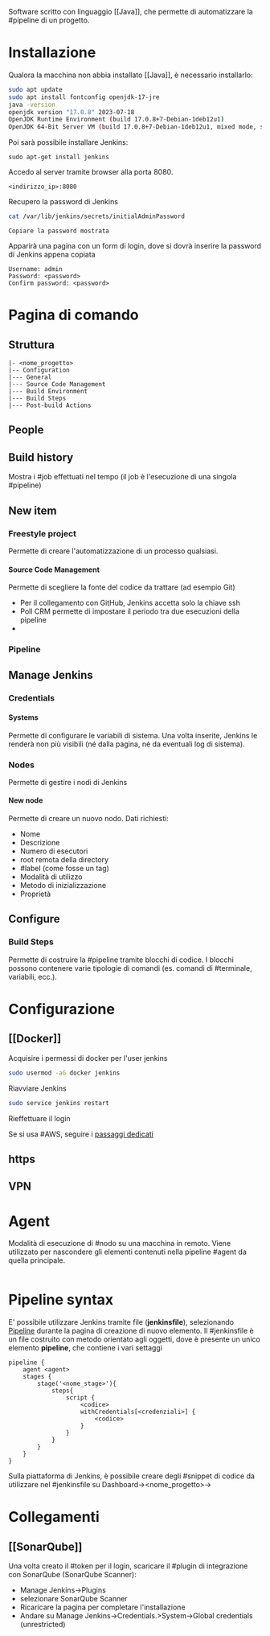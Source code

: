 Software scritto con linguaggio [[Java]], che permette di automatizzare la #pipeline di un progetto.
# Installazione
Qualora la macchina non abbia installato [[Java]], è necessario installarlo:
```bash
sudo apt update
sudo apt install fontconfig openjdk-17-jre
java -version
openjdk version "17.0.8" 2023-07-18
OpenJDK Runtime Environment (build 17.0.8+7-Debian-1deb12u1)
OpenJDK 64-Bit Server VM (build 17.0.8+7-Debian-1deb12u1, mixed mode, sharing)
```
Poi sarà possibile installare Jenkins:
```shell
sudo apt-get install jenkins 
```
Accedo al server tramite browser alla porta 8080.
```browser
<indirizzo_ip>:8080
```
Recupero la password di Jenkins
```sh
cat /var/lib/jenkins/secrets/initialAdminPassword
```
	Copiare la password mostrata
Apparirà una pagina con un form di login, dove si dovrà inserire la password di Jenkins appena copiata
```browser
Username: admin
Password: <password>
Confirm password: <password>
```
# Pagina di comando
## Struttura
```Dashboard
|- <nome_progetto>
|-- Configuration
|--- General
|--- Source Code Management
|--- Build Environment
|--- Build Steps
|--- Post-build Actions
```
## People
## Build history
Mostra i #job effettuati nel tempo (il job è l'esecuzione di una singola #pipeline)
## New item
### Freestyle project
Permette di creare l'automatizzazione di un processo qualsiasi.
#### Source Code Management
Permette di scegliere la fonte del codice da trattare (ad esempio Git)
- Per il collegamento con GitHub, Jenkins accetta solo la chiave ssh
- Poll CRM permette di impostare il periodo tra due esecuzioni della pipeline
- 

### Pipeline
## Manage Jenkins
### Credentials
#### Systems
Permette di configurare le variabili di sistema. Una volta inserite, Jenkins le renderà non più visibili (né dalla pagina, né da eventuali log di sistema).
### Nodes
Permette di gestire i nodi di Jenkins
#### New node
Permette di creare un nuovo nodo. Dati richiesti:
- Nome
- Descrizione
- Numero di esecutori
- root remota della directory
- #label (come fosse un tag)
- Modalità di utilizzo
- Metodo di inizializzazione
- Proprietà

## Configure
### Build Steps
Permette di costruire la #pipeline tramite blocchi di codice. I blocchi possono contenere varie tipologie di comandi (es. comandi di #terminale, variabili, ecc.). 
# Configurazione
## [[Docker]]

Acquisire i permessi di docker per l'user jenkins
```sh
sudo usermod -aG docker jenkins
```
Riavviare Jenkins
```sh
sudo service jenkins restart
```
Rieffettuare il login

Se si usa #AWS, seguire i [passaggi dedicati](AWS.md#Installazione%20di%20Docker)
## https

## VPN

# Agent
Modalità di esecuzione di #nodo su una macchina in remoto. Viene utilizzato per nascondere gli elementi contenuti nella pipeline #agent da quella principale.
```sh

```
# Pipeline  syntax
E' possibile utilizzare Jenkins tramite file (**jenkinsfile**), selezionando [Pipeline](#pipeline) durante la pagina di creazione di nuovo elemento. Il #jenkinsfile è un file costruito con metodo orientato agli oggetti, dove è presente un unico elemento **pipeline**, che contiene i vari settaggi
```jenkinsfile
pipeline {
	agent <agent>
	stages {
		stage('<nome_stage>'){
			steps{
				script {
					<codice>
					withCredentials[<credenziali>] {
						<codice>
					}
				}
			}
		}
	}
}
```
Sulla piattaforma di Jenkins, è possibile creare degli #snippet di codice da utilizzare nel #jenkinsfile su Dashboard-><nome_progetto>->
# Collegamenti
## [[SonarQube]]
Una volta creato il #token per il login, scaricare il #plugin di integrazione con SonarQube (SonarQube Scanner):
- Manage Jenkins->Plugins
- selezionare SonarQube Scanner
- Ricaricare la pagina per completare l'installazione
- Andare su Manage Jenkins->Credentials.>System->Global credentials (unrestricted)
